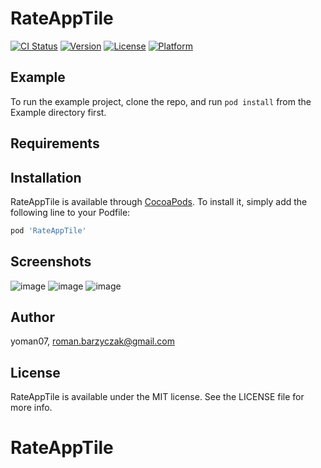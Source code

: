 # RateAppTile

[![CI Status](https://img.shields.io/travis/yoman07/RateAppTile.svg?style=flat)](https://travis-ci.org/yoman07/RateAppTile)
[![Version](https://img.shields.io/cocoapods/v/RateAppTile.svg?style=flat)](https://cocoapods.org/pods/RateAppTile)
[![License](https://img.shields.io/cocoapods/l/RateAppTile.svg?style=flat)](https://cocoapods.org/pods/RateAppTile)
[![Platform](https://img.shields.io/cocoapods/p/RateAppTile.svg?style=flat)](https://cocoapods.org/pods/RateAppTile)

## Example

To run the example project, clone the repo, and run `pod install` from the Example directory first.

## Requirements

## Installation

RateAppTile is available through [CocoaPods](https://cocoapods.org). To install
it, simply add the following line to your Podfile:

```ruby
pod 'RateAppTile'
```
## Screenshots
![image](https://i.postimg.cc/f3HwtK14/Simulator-Screen-Shot-i-Phone-11-Pro-Max-2020-05-02-at-15-00-38.png)
![image](https://i.postimg.cc/k6zqw5nf/Simulator-Screen-Shot-i-Phone-11-Pro-Max-2020-05-02-at-15-00-40.png)
![image](https://i.postimg.cc/m19RnGkR/Simulator-Screen-Shot-i-Phone-11-Pro-Max-2020-05-02-at-15-01-54.png)

## Author

yoman07, roman.barzyczak@gmail.com

## License

RateAppTile is available under the MIT license. See the LICENSE file for more info.
# RateAppTile
